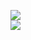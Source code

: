 [![](https://img.shields.io/badge/Made%20With-Github%20Spray-lightgrey.svg?style=for-the-badge&logo=github)](https://github.com/Annihil/github-spray#27179)  
[![](https://i.imgur.com/2DrTn0Z.gif)](https://github.com/Annihil/github-spray)